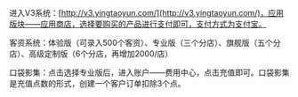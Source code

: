 进入V3系统：[http://v3.yingtaoyun.com/](http://v3.yingtaoyun.com/)，应用版块——应用商店，选择要购买的产品进行支付即可，支付方式为支付宝。

客资系统：体验版（可录入500个客资）、专业版（三个分店）、旗舰版（五个分店）、高级定制版（6个分店，再增加2000/店）

口袋影集：点击选择专业版后，进入账户——费用中心，点击充值即可。口袋影集是充值点数的形式，创建一个客户订单扣除3个点。

